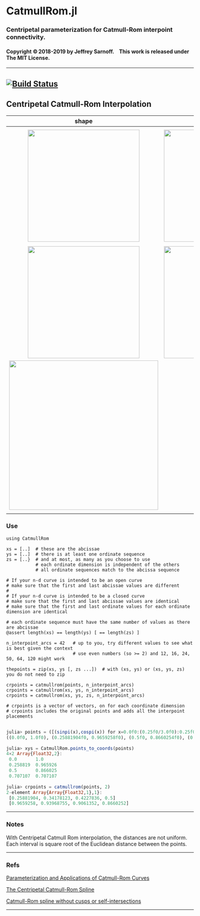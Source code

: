 # CatmullRom.jl

### Centripetal parameterization for Catmull-Rom interpoint connectivity. 


#### Copyright ©&thinsp;2018-2019 by Jeffrey Sarnoff. &nbsp;&nbsp;  This work is released under The MIT License.


-----


[![Build Status](https://travis-ci.org/JeffreySarnoff/CatmullRom.jl.svg?branch=master)](https://travis-ci.org/JeffreySarnoff/CatmullRom.jl)
-----


## Centripetal Catmull-Rom Interpolation


  |                     shape                               |              detail                           |
  |:--------------------------------------------------------:|:-----------------------------------------------:|
  |                                                          |                                                 |
  | <img src="https://github.com/JeffreySarnoff/CatmullRom.jl/blob/master/examples/assets/CatmullRom_circle_dpihalf.png" width="300">  |      <img src="https://github.com/JeffreySarnoff/CatmullRom.jl/blob/master/examples/assets/CatmullRom_sectionofcircle.png" width="300">|
  |                                                          |                                                 |
  | <img src="https://github.com/JeffreySarnoff/CatmullRom.jl/blob/master/examples/assets/piriform22.png" width="300">                                                         |  <img src="https://github.com/JeffreySarnoff/CatmullRom.jl/blob/master/examples/assets/piriform_open.png" width="300">                                                |
  |    <img src="https://github.com/JeffreySarnoff/CatmullRom.jl/blob/master/examples/assets/sphericalspiral.png" width="400">          |   <img src="https://github.com/JeffreySarnoff/CatmullRom.jl/blob/master/examples/assets/sphericalspiral_locus.png" width="130">                                         |
  |                                                          |                                                 |
  
  


### Use

```
using CatmullRom

xs = [..]  # these are the abcissae
ys = [..]  # there is at least one ordinate sequence
zs = [..}  # and at most, as many as you choose to use
           # each ordinate dimension is independent of the others
           # all ordinate sequences match to the abcissa sequence

# If your n-d curve is intended to be an open curve
# make sure that the first and last abcissae values are different
#
# If your n-d curve is intended to be a closed curve
# make sure that the first and last abcissae values are identical
# make sure that the first and last ordinate values for each ordinate dimension are identical

# each ordinate sequence must have the same number of values as there are abcissae
@assert length(xs) == length(ys) [ == length(zs) ]

n_interpoint_arcs = 42   # up to you, try different values to see what is best given the context
                         # use even numbers (so >= 2) and 12, 16, 24, 50, 64, 120 might work
                         
thepoints = zip(xs, ys [, zs ...])  # with (xs, ys) or (xs, ys, zs) you do not need to zip

crpoints = catmullrom(points, n_interpoint_arcs)                         
crpoints = catmullrom(xs, ys, n_interpoint_arcs)                         
crpoints = catmullrom(xs, ys, zs, n_interpoint_arcs)                         

# crpoints is a vector of vectors, on for each coordinate dimension
# crpoints includes the original points and adds all the interpoint placements

```


```julia

julia> points = ([(sinpi(x),cospi(x)) for x=0.0f0:(0.25f0/3.0f0):0.25f0]...,)
((0.0f0, 1.0f0), (0.25881904f0, 0.9659258f0), (0.5f0, 0.8660254f0), (0.70710677f0, 0.70710677f0))

julia> xys = CatmullRom.points_to_coords(points)
4×2 Array{Float32,2}:
 0.0       1.0
 0.258819  0.965926
 0.5       0.866025
 0.707107  0.707107

julia> crpoints = catmullrom(points, 2)
2-element Array{Array{Float32,1},1}:
 [0.25881904, 0.34178123, 0.4227836, 0.5]
 [0.9659258, 0.93968755, 0.9061352, 0.8660252] 
```
-----

### Notes

With Centripetal Catmull Rom interpolation, the distances are not uniform.
Each interval is square root of the Euclidean distance between the points.

----

### Refs

[Parameterization and Applications of Catmull-Rom Curves](http://www.cemyuksel.com/research/catmullrom_param/catmullrom_cad.pdf)

[The Centripetal Catmull-Rom Spline](https://howlingpixel.com/wiki/Centripetal_Catmull%E2%80%93Rom_spline)

[Catmull-Rom spline without cusps or self-intersections](https://stackoverflow.com/questions/9489736/catmull-rom-curve-with-no-cusps-and-no-self-intersections/23980479#23980479)

-----

[travis-img]: https://travis-ci.org/JeffreySarnoff/CatmullRom.jl.svg?branch=master
[travis-url]: https://travis-ci.org/JeffreySarnoff/CatmullRom.jl

[pkg-1.0-img]: http://pkg.julialang.org/badges/CatmullRom_1.0.svg
[pkg-1.0-url]: http://pkg.julialang.org/?pkg=CatmullRom&ver=1.0
